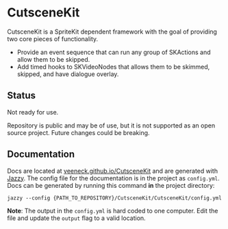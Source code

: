 # CutsceneKit

CutsceneKit is a SpriteKit dependent framework with the goal of providing two core pieces of functionality.

- Provide an event sequence that can run any group of SKActions and allow them to be skipped.
- Add timed hooks to SKVideoNodes that allows them to be skimmed, skipped, and have dialogue overlay.

## Status

Not ready for use.

Repository is public and may be of use, but it is not supported as an open source project. Future changes could be breaking.

## Documentation

Docs are located at [veeneck.github.io/CutsceneKit](http://veeneck.github.io/CutsceneKit) and are generated with [Jazzy](https://github.com/Realm/jazzy). The config file for the documentation is in the project as `config.yml`. Docs can be generated by running this command **in** the project directory:

    jazzy --config {PATH_TO_REPOSITORY}/CutsceneKit/CutsceneKit/config.yml

**Note**: The output in the `config.yml` is hard coded to one computer. Edit the file and update the `output` flag to a valid location.
